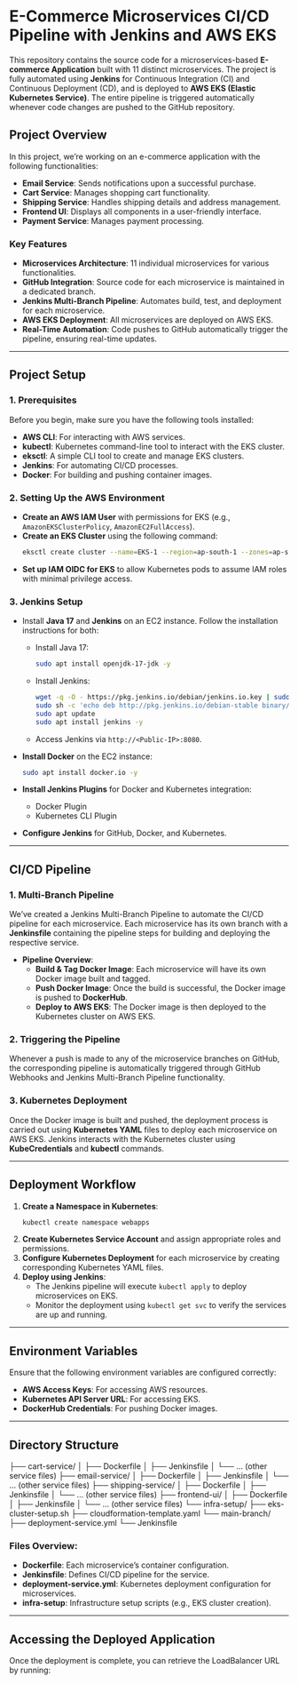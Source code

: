 # **E-Commerce Microservices CI/CD Pipeline with Jenkins and AWS EKS**

This repository contains the source code for a microservices-based **E-commerce Application** built with 11 distinct microservices. The project is fully automated using **Jenkins** for Continuous Integration (CI) and Continuous Deployment (CD), and is deployed to **AWS EKS (Elastic Kubernetes Service)**. The entire pipeline is triggered automatically whenever code changes are pushed to the GitHub repository.

## **Project Overview**

In this project, we’re working on an e-commerce application with the following functionalities:

- **Email Service**: Sends notifications upon a successful purchase.
- **Cart Service**: Manages shopping cart functionality.
- **Shipping Service**: Handles shipping details and address management.
- **Frontend UI**: Displays all components in a user-friendly interface.
- **Payment Service**: Manages payment processing.

### **Key Features**
- **Microservices Architecture**: 11 individual microservices for various functionalities.
- **GitHub Integration**: Source code for each microservice is maintained in a dedicated branch.
- **Jenkins Multi-Branch Pipeline**: Automates build, test, and deployment for each microservice.
- **AWS EKS Deployment**: All microservices are deployed on AWS EKS.
- **Real-Time Automation**: Code pushes to GitHub automatically trigger the pipeline, ensuring real-time updates.

---

## **Project Setup**

### **1. Prerequisites**

Before you begin, make sure you have the following tools installed:

- **AWS CLI**: For interacting with AWS services.
- **kubectl**: Kubernetes command-line tool to interact with the EKS cluster.
- **eksctl**: A simple CLI tool to create and manage EKS clusters.
- **Jenkins**: For automating CI/CD processes.
- **Docker**: For building and pushing container images.

### **2. Setting Up the AWS Environment**

- **Create an AWS IAM User** with permissions for EKS (e.g., `AmazonEKSClusterPolicy`, `AmazonEC2FullAccess`).
- **Create an EKS Cluster** using the following command:
    ```bash
    eksctl create cluster --name=EKS-1 --region=ap-south-1 --zones=ap-south-1a,ap-south-1b --without-nodegroup
    ```
- **Set up IAM OIDC for EKS** to allow Kubernetes pods to assume IAM roles with minimal privilege access.

### **3. Jenkins Setup**

- Install **Java 17** and **Jenkins** on an EC2 instance. Follow the installation instructions for both:
    - Install Java 17:
      ```bash
      sudo apt install openjdk-17-jdk -y
      ```
    - Install Jenkins:
      ```bash
      wget -q -O - https://pkg.jenkins.io/debian/jenkins.io.key | sudo apt-key add -
      sudo sh -c 'echo deb http://pkg.jenkins.io/debian-stable binary/ > /etc/apt/sources.list.d/jenkins.list'
      sudo apt update
      sudo apt install jenkins -y
      ```
    - Access Jenkins via `http://<Public-IP>:8080`.
  
- **Install Docker** on the EC2 instance:
    ```bash
    sudo apt install docker.io -y
    ```
  
- **Install Jenkins Plugins** for Docker and Kubernetes integration:
    - Docker Plugin
    - Kubernetes CLI Plugin
  
- **Configure Jenkins** for GitHub, Docker, and Kubernetes.

---

## **CI/CD Pipeline**

### **1. Multi-Branch Pipeline**

We’ve created a Jenkins Multi-Branch Pipeline to automate the CI/CD pipeline for each microservice. Each microservice has its own branch with a **Jenkinsfile** containing the pipeline steps for building and deploying the respective service.

- **Pipeline Overview**:
    - **Build & Tag Docker Image**: Each microservice will have its own Docker image built and tagged.
    - **Push Docker Image**: Once the build is successful, the Docker image is pushed to **DockerHub**.
    - **Deploy to AWS EKS**: The Docker image is then deployed to the Kubernetes cluster on AWS EKS.

### **2. Triggering the Pipeline**

Whenever a push is made to any of the microservice branches on GitHub, the corresponding pipeline is automatically triggered through GitHub Webhooks and Jenkins Multi-Branch Pipeline functionality.

### **3. Kubernetes Deployment**

Once the Docker image is built and pushed, the deployment process is carried out using **Kubernetes YAML** files to deploy each microservice on AWS EKS. Jenkins interacts with the Kubernetes cluster using **KubeCredentials** and **kubectl** commands.

---

## **Deployment Workflow**

1. **Create a Namespace in Kubernetes**:
    ```bash
    kubectl create namespace webapps
    ```
2. **Create Kubernetes Service Account** and assign appropriate roles and permissions.
3. **Configure Kubernetes Deployment** for each microservice by creating corresponding Kubernetes YAML files.
4. **Deploy using Jenkins**:
    - The Jenkins pipeline will execute `kubectl apply` to deploy microservices on EKS.
    - Monitor the deployment using `kubectl get svc` to verify the services are up and running.

---

## **Environment Variables**

Ensure that the following environment variables are configured correctly:

- **AWS Access Keys**: For accessing AWS resources.
- **Kubernetes API Server URL**: For accessing EKS.
- **DockerHub Credentials**: For pushing Docker images.

---

## **Directory Structure**

├── cart-service/
│ ├── Dockerfile
│ ├── Jenkinsfile
│ └── ... (other service files)
├── email-service/
│ ├── Dockerfile
│ ├── Jenkinsfile
│ └── ... (other service files)
├── shipping-service/
│ ├── Dockerfile
│ ├── Jenkinsfile
│ └── ... (other service files)
├── frontend-ui/
│ ├── Dockerfile
│ ├── Jenkinsfile
│ └── ... (other service files)
└── infra-setup/
├── eks-cluster-setup.sh
├── cloudformation-template.yaml
└── main-branch/
├── deployment-service.yml
└── Jenkinsfile


### **Files Overview**:
- **Dockerfile**: Each microservice’s container configuration.
- **Jenkinsfile**: Defines CI/CD pipeline for the service.
- **deployment-service.yml**: Kubernetes deployment configuration for microservices.
- **infra-setup**: Infrastructure setup scripts (e.g., EKS cluster creation).

---

## **Accessing the Deployed Application**

Once the deployment is complete, you can retrieve the LoadBalancer URL by running:

```bash
